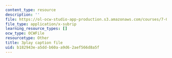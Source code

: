 ```yaml
---
content_type: resource
description: ''
file: https://ol-ocw-studio-app-production.s3.amazonaws.com/courses/7-01sc-fundamentals-of-biology-fall-2011/b182943ea5ddb60aa9d62aef566d8a5f_YnF1b_Kqf88.srt
file_type: application/x-subrip
learning_resource_types: []
ocw_type: OCWFile
resourcetype: Other
title: 3play caption file
uid: b182943e-a5dd-b60a-a9d6-2aef566d8a5f
---
```

